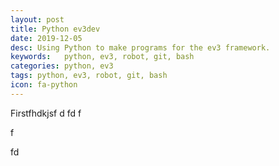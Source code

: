 ```yaml
---
layout: post	
title: Python ev3dev
date: 2019-12-05
desc: Using Python to make programs for the ev3 framework.
keywords:	python, ev3, robot, git, bash
categories: python, ev3
tags: python, ev3, robot, git, bash
icon: fa-python
---
```

Firstfhdkjsf
d
fd
f


f

fd

